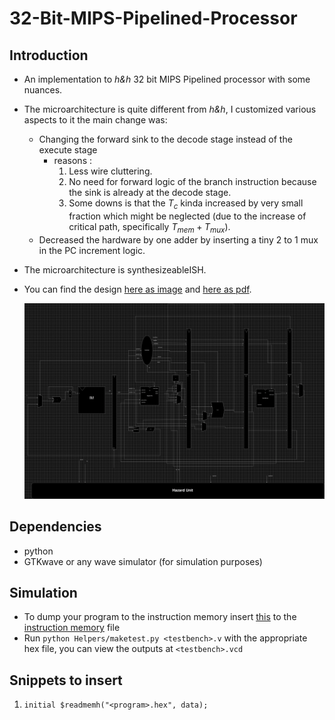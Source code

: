 # 32-Bit-MIPS-Pipelined-Processor 

## Introduction

- An implementation to *h&h* 32 bit MIPS Pipelined processor with some nuances.
- The microarchitecture is quite different from *h&h*, I customized various aspects to it the main change was:
    - Changing the forward sink to the decode stage instead of the execute stage  
        - reasons : 
            1. Less wire cluttering.
            2. No need for forward logic of the branch instruction because the sink is already at the decode stage.
            3. Some downs is that the $T_c$ kinda increased by very small fraction which might be neglected (due to the increase of critical path, specifically $T_{mem} + {T_{mux}}$).
    - Decreased the hardware by one adder by inserting a tiny 2 to 1 mux in the PC increment logic.
- The microarchitecture is synthesizeableISH.
- You can find the design [here as image](Microarch-Design/microarch.jpg) and [here as pdf](Microarch-Design/microarch_grid.pdf).

    ![Image](Microarch-Design/microarch.jpg)


## Dependencies 
- python
- GTKwave or any wave simulator (for simulation purposes)

## Simulation

- To dump your program to the instruction memory insert [this](#snippets-to-insert) to the [instruction memory](Instruction-Memory/instruction_memory.v) file 
- Run `python Helpers/maketest.py <testbench>.v` with the appropriate hex file, you can view the outputs at `<testbench>.vcd` 


## Snippets to insert
 1. `
    initial
        $readmemh("<program>.hex", data);
`
